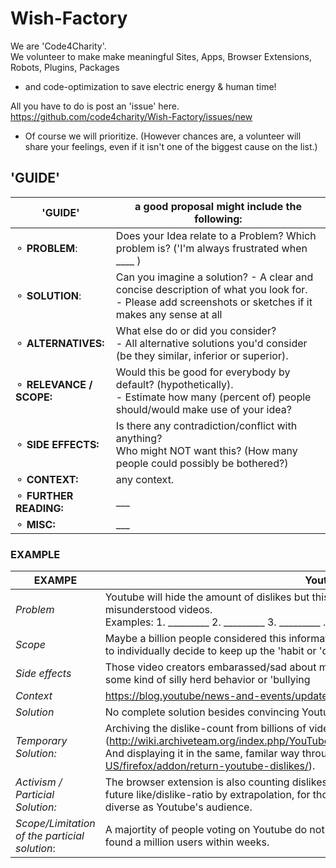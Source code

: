 # Wish-Factory
We are 'Code4Charity'.  
We volunteer to make make meaningful Sites, Apps, Browser Extensions, Robots, Plugins, Packages 
- and code-optimization to save electric energy & human time!

All you have to do is post an 'issue' here.  https://github.com/code4charity/Wish-Factory/issues/new
- Of course we will prioritize. (However chances are, a volunteer will share your feelings, even if it isn't one of the biggest cause on the list.)

## 'GUIDE' 
'GUIDE'    |  a good proposal might include the following:
------------ | ----------
⚬ **PROBLEM**: | Does your Idea relate to a Problem? Which problem is? ('I'm always frustrated when ____ )
⚬ **SOLUTION**: | Can you imagine a solution? - A clear and concise description of what you look for.  <br> - Please add screenshots or sketches if it makes any sense at all
⚬ **ALTERNATIVES:** | What else do or did you consider? <br> - All alternative solutions you'd consider (be they similar, inferior or superior).
⚬ **RELEVANCE / SCOPE:** | Would this be good for everybody by default? (hypothetically). <br> - Estimate how many (percent of) people should/would make use of your idea?
⚬ **SIDE EFFECTS:** | Is there any contradiction/conflict with anything? <br>  Who might NOT want this? (How many people could possibly be bothered?)  
⚬ **CONTEXT:** | any context.
⚬ **FURTHER READING:** | ___
⚬ **MISC:** | ___


### EXAMPLE 

EXAMPE |  Youtube Dislike Count    
------------ | -------------   
*Problem*     | Youtube will hide the amount of dislikes but this used to help me quickly identify some controversial, bad or misunderstood videos.   <br> Examples: 1. _________  2. _________ 3. _________   ............
*Scope*       | Maybe a billion people considered this information repeatedly before, so it might be worth for many of them to individually decide to keep up the 'habit or 'declutter. 
*Side effects*| Those video creators embarassed/sad about many dislikes. Which can be serious down-votes as well as some kind of silly herd behavior or 'bullying        
*Context*     | https://blog.youtube/news-and-events/update-to-youtube/
*Solution*    | No complete solution besides convincing Youtube to undo.  
*Temporary Solution:* | Archiving the dislike-count from billions of videos (http://wiki.archiveteam.org/index.php/YouTube#Removal_of_public_video_dislikes_.28December_2021.29)<br> And displaying it in the same, familar way through a browser extension. (https://addons.mozilla.org/en-US/firefox/addon/return-youtube-dislikes/). 
*Activism / <br> Particial Solution:* | The browser extension is also counting dislikes of their users, which might allow them to closely guess the future like/dislike-ratio by extrapolation, for those videos, where the group of extension users is similarily diverse as Youtube's audience.
*Scope/Limitation of the particial solution*: | A majortity of people voting on Youtube do not yet decide to install any browser Extensions. However this found a million users within weeks.








